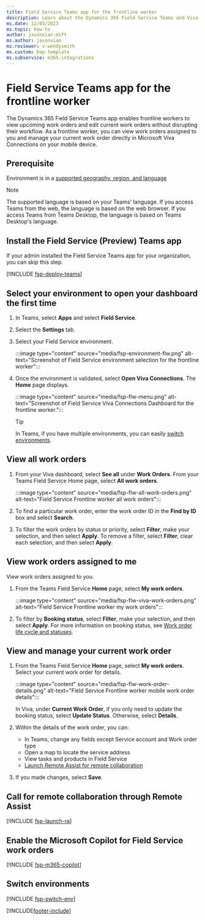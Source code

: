 ```yaml
---
title: Field Service Teams app for the frontline worker
description: Learn about the Dynamics 365 Field Service Teams and Viva Connections app to view and edit current work orders.
ms.date: 12/03/2023
ms.topic: how-to
author: jasonxian-msft
ms.author: jasonxian
ms.reviewer: v-wendysmith
ms.custom: bap-template
ms.subservice: m365-integrations
---
```


# Field Service Teams app for the frontline worker

The Dynamics 365 Field Service Teams app enables frontline workers to view upcoming work orders and edit current work orders without disrupting their workflow. As a frontline worker, you can view work orders assigned to you and manage your current work order directly in Microsoft Viva Connections on your mobile device.

## Prerequisite

Environment is in a [supported geography, region, and language](flw-overview.md#supported-geographies-regions-and-languages)

> [!NOTE]
> The supported language is based on your Teams' language. If you access Teams from the web, the language is based on the web browser. If you access Teams from Teams Desktop, the language is based on Teams Desktop's language.

## Install the Field Service (Preview) Teams app

If your admin installed the Field Service Teams app for your organization, you can skip this step.

[!INCLUDE [fsp-deploy-teams](../includes/fsp-deploy-teams.md)]

## Select your environment to open your dashboard the first time

1. In Teams, select **Apps** and select **Field Service**.

1. Select the **Settings** tab.

1. Select your Field Service environment.

   :::image type="content" source="media/fsp-environment-flw.png" alt-text="Screenshot of Field Service environment selection for the frontline worker":::

1. Once the environment is validated, select **Open Viva Connections**. The **Home** page displays.

   :::image type="content" source="media/fsp-flw-menu.png" alt-text="Screenshot of Field Service Viva Connections Dashboard for the frontline worker.":::

   > [!TIP]
   > In Teams, if you have multiple environments, you can easily [switch environments](#switch-environments).

## View all work orders

1. From your Viva dashboard, select **See all** under **Work Orders**. From your Teams Field Service Home page, select **All work orders**.

   :::image type="content" source="media/fsp-flw-all-work-orders.png" alt-text="Field Service Frontline worker all work orders":::

1. To find a particular work order, enter the work order ID in the **Find by ID** box and select **Search**.

1. To filter the work orders by status or priority, select **Filter**, make your selection, and then select **Apply**. To remove a filter, select **Filter**, clear each selection, and then select **Apply**.

## View work orders assigned to me

View work orders assigned to you.

1. From the Teams Field Service **Home** page, select **My work orders**.

   :::image type="content" source="media/fsp-flw-viva-work-orders.png" alt-text="Field Service Frontline worker my work orders":::

1. To filter by **Booking status**, select **Filter**, make your selection, and then select **Apply**. For more information on booking status, see [Work order life cycle and statuses](work-order-status-booking-status.md).

## View and manage your current work order

1. From the Teams Field Service **Home** page, select **My work orders**. Select your current work order for details.

   :::image type="content" source="media/fsp-flw-work-order-details.png" alt-text="Field Service Frontline worker mobile work order details":::

   In Viva, under **Current Work Order**, if you only need to update the booking status, select **Update Status**. Otherwise, select **Details**.

1. Within the details of the work order, you can:

   - In Teams, change any fields except Service account and Work order type
   - Open a map to locate the service address
   - View tasks and products in Field Service
   - [Launch Remote Assist for remote collaboration](#call-for-remote-collaboration-through-remote-assist)

1. If you made changes, select **Save**.

## Call for remote collaboration through Remote Assist

[!INCLUDE [fsp-launch-ra](../includes/fsp-launch-ra.md)]

## Enable the Microsoft Copilot for Field Service work orders

[!INCLUDE [fsp-m365-copilot](../includes/fsp-m365-copilot.md)]

## Switch environments

[!INCLUDE [fsp-switch-env](../includes/fsp-switch-env.md)]


[!INCLUDE[footer-include](../includes/footer-banner.md)]
